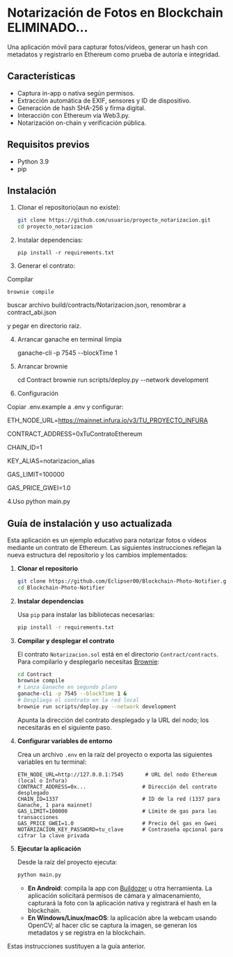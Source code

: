 # Notarización de Fotos en Blockchain ELIMINADO...

Una aplicación móvil para capturar fotos/vídeos, generar un hash con metadatos y registrarlo en Ethereum como prueba de autoría e integridad.

## Características

- Captura in-app o nativa según permisos.
- Extracción automática de EXIF, sensores y ID de dispositivo.
- Generación de hash SHA-256 y firma digital.
- Interacción con Ethereum vía Web3.py.
- Notarización on-chain y verificación pública.

## Requisitos previos

- Python 3.9
- pip

## Instalación

1. Clonar el repositorio(aun no existe):
   ```bash
   git clone https://github.com/usuario/proyecto_notarizacion.git
   cd proyecto_notarizacion
   
2. Instalar dependencias:

       pip install -r requirements.txt

3. Generar el contrato:

Compilar


    brownie compile
    



buscar archivo build/contracts/Notarizacion.json, renombrar a contract_abi.json 

y pegar en directorio raiz.

4. Arrancar ganache en terminal limpia


    ganache-cli -p 7545 --blockTime 1

5. Arrancar brownie


    cd Contract
    brownie run scripts/deploy.py --network development


6. Configuración

Copiar .env.example a .env y configurar:
         
ETH_NODE_URL=https://mainnet.infura.io/v3/TU_PROYECTO_INFURA

CONTRACT_ADDRESS=0xTuContratoEthereum
    
CHAIN_ID=1

KEY_ALIAS=notarizacion_alias

GAS_LIMIT=100000

GAS_PRICE_GWEI=1.0

4.Uso 
    python main.py

## Guía de instalación y uso actualizada

Esta aplicación es un ejemplo educativo para notarizar fotos o vídeos mediante un contrato de Ethereum.  Las siguientes instrucciones reflejan la nueva estructura del repositorio y los cambios implementados:

1. **Clonar el repositorio**

   ```bash
   git clone https://github.com/Eclipser00/Blockchain-Photo-Notifier.git
   cd Blockchain-Photo-Notifier
   ```

2. **Instalar dependencias**

   Usa `pip` para instalar las bibliotecas necesarias:

   ```bash
   pip install -r requirements.txt
   ```

3. **Compilar y desplegar el contrato**

   El contrato `Notarizacion.sol` está en el directorio `Contract/contracts`.  Para compilarlo y desplegarlo necesitas [Brownie](https://eth-brownie.readthedocs.io/):

   ```bash
   cd Contract
   brownie compile
   # Lanza Ganache en segundo plano
   ganache-cli -p 7545 --blockTime 1 &
   # Despliega el contrato en la red local
   brownie run scripts/deploy.py --network development
   ```

   Apunta la dirección del contrato desplegado y la URL del nodo; los necesitarás en el siguiente paso.

4. **Configurar variables de entorno**

   Crea un archivo `.env` en la raíz del proyecto o exporta las siguientes variables en tu terminal:

   ```env
   ETH_NODE_URL=http://127.0.0.1:7545       # URL del nodo Ethereum (local o Infura)
   CONTRACT_ADDRESS=0x...                  # Dirección del contrato desplegado
   CHAIN_ID=1337                           # ID de la red (1337 para Ganache, 1 para mainnet)
   GAS_LIMIT=100000                        # Límite de gas para las transacciones
   GAS_PRICE_GWEI=1.0                      # Precio del gas en Gwei
   NOTARIZACION_KEY_PASSWORD=tu_clave      # Contraseña opcional para cifrar la clave privada
   ```

5. **Ejecutar la aplicación**

   Desde la raíz del proyecto ejecuta:

   ```bash
   python main.py
   ```

   - **En Android**: compila la app con [Buildozer](https://buildozer.readthedocs.io/) u otra herramienta.  La aplicación solicitará permisos de cámara y almacenamiento, capturará la foto con la aplicación nativa y registrará el hash en la blockchain.
   - **En Windows/Linux/macOS**: la aplicación abre la webcam usando OpenCV; al hacer clic se captura la imagen, se generan los metadatos y se registra en la blockchain.

Estas instrucciones sustituyen a la guía anterior.
